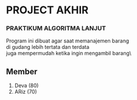 # PROJECT AKHIR 
### PRAKTIKUM ALGORITMA LANJUT
Program ini dibuat agar saat memanajemen barang\
di gudang lebih tertata dan terdata\
juga mempermudah ketika ingin mengambil barang\
## Member 
1. Deva (80)
2. ARiz (70)
